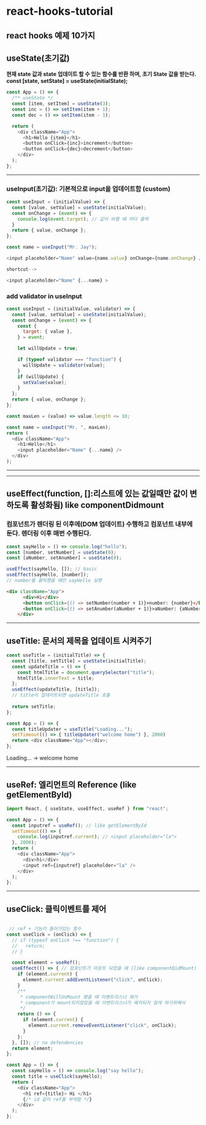 # react-hooks-tutorial

## react hooks 예제 10가지

## useState(초기값)

**현재 state 값과 state 업데이트 할 수 있는 함수를 반환 하며, 초기 State 값을 받는다.<br>
const [state, setState] = useState(initialState);**<br>

```js
const App = () => {
  /** useState */
  const [item, setItem] = useState(3);
  const inc = () => setItem(item + 1);
  const dec = () => setItem(item - 1);

  return (
    <div className="App">
      <h1>Hello {item}</h1>
      <button onClick={inc}>increment</button>
      <button onClick={dec}>decrement</button>
    </div>
  );
};
```

---

### useInput(초기값): 기본적으로 input을 업데이트함 (custom)

```js
const useInput = (initialValue) => {
  const [value, setValue] = useState(initialValue);
  const onChange = (event) => {
    console.log(event.target); // 값이 바뀔 때 마다 출력
  }
  return { value, onChange };
};

const name = useInput("Mr. Jay");

<input placeholder="Name" value={name.value} onChange={name.onChange} />

shortcut-->

<input placeholder="Name" {...name} >
```

### add validator in useInput

```js
const useInput = (initialValue, validator) => {
  const [value, setValue] = useState(initialValue);
  const onChange = (event) => {
    const {
      target: { value },
    } = event;

    let willUpdate = true;

    if (typeof validator === "function") {
      willUpdate = validator(value);
    }
    if (willUpdate) {
      setValue(value);
    }
  };
  return { value, onChange };
};

const maxLen = (value) => value.length <= 10;

const name = useInput("Mr. ", maxLen);
return (
  <div className="App">
    <h1>Hello</h1>
    <input placeholder="Name" {...name} />
  </div>
);
```

---
___

## useEffect(function, []:리스트에 있는 값일때만 값이 변하도록 활성화됨) like componentDidmount

### 컴포넌트가 렌더링 된 이후에(DOM 업데이트) 수행하고 컴포넌트 내부에 둔다. 렌더링 이후 매번 수행된다. 

```js
const sayHello = () => console.log("hello");
const [number, setNumber] = useState(0);
const [aNumber, setAnumber] = useState(0);

useEffect(sayHello, []); // basic
useEffect(sayHello, [number]);
// number를 클릭했을 때만 sayHello 실행
```

```html
<div className="App">
      <div>Hi</div>
      <button onClick={() => setNumber(number + 1)}>number: {number}</button>
      <button onClick={() => setAnumber(aNumber + 1)}>aNumber: {aNumber}</button>
    </div>
```

___

## useTitle: 문서의 제목을 업데이트 시켜주기

```js
const useTitle = (initialTitle) => {
  const [title, setTitle] = useState(initialTitle);
  const updateTitle = () => {
    const htmlTitle = document.querySelector("title");
    htmlTitle.innerText = title;
  };
  useEffect(updateTitle, [title]);
  // title이 업데이트되면 updateTitle 호출
  
  return setTitle;
};

const App = () => {
  const titleUpdater = useTitle("Loading...");
  setTimeout(() => { titleUpdater("welcome home") }, 2000)
  return <div className="App"></div>;
};

```
Loading... -> welcome home
___

## useRef: 엘리먼트의 Reference (like getElementById)
```js
import React, { useState, useEffect, useRef } from "react";

const App = () => {
  const inputref = useRef(); // like getElementById
  setTimeout(() => {
    console.log(inputref.current); // <input placeholder="la">
  }, 2000);
  return (
    <div className="App">
      <div>hi</div>
      <input ref={inputref} placeholder="la" />
    </div>
  );
};
```

___

## useClick: 클릭이벤트를 제어
```js

 // ref + 기능이 들어가있는 함수
const useClick = (onClick) => {
  // if (typeof onClick !== "function") {
  //   return;
  // }

  const element = useRef();
  useEffect(() => { // 컴포넌트가 마운트 되었을 때 (like componentDidMount) 실행
    if (element.current) {
      element.current.addEventListener("click", onClick);
    }
    /**
     * componentWillUnMount 됐을 때 이벤트리스너 제거
     * component가 mount되지않았을 때 이벤트리스너가 배치되지 않게 하기위해서
     */
    return () => {
      if (element.current) {
        element.current.removeEventListener("click", onClick);
      }
    };
  }, []); // no defendencies
  return element;
};

const App = () => {
  const sayHello = () => console.log("say hello");
  const title = useClick(sayHello);
  return (
    <div className="App">
      <h1 ref={title}> Hi </h1> 
      {/* id 같이 ref를 부여함 */}
    </div>
  );
};

```